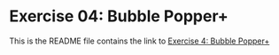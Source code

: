 # Exercise 04: Bubble Popper+

This is the README file contains the link to [Exercise 4: Bubble Popper+](https://danielcacatian.github.io/CART-263/exercises/exercise4/)
